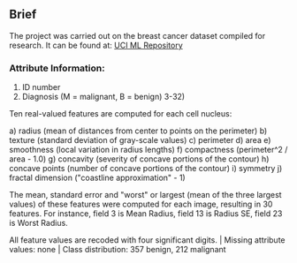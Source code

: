 ## Brief
The project was carried out on the breast cancer dataset compiled for research. It can be found at: [UCI ML Repository](https://archive.ics.uci.edu/ml/datasets/Breast+Cancer+Wisconsin+%28Diagnostic%29)

### Attribute Information:

1) ID number
2) Diagnosis (M = malignant, B = benign)
3-32)

Ten real-valued features are computed for each cell nucleus:

a) radius (mean of distances from center to points on the perimeter)
b) texture (standard deviation of gray-scale values)
c) perimeter
d) area
e) smoothness (local variation in radius lengths)
f) compactness (perimeter^2 / area - 1.0)
g) concavity (severity of concave portions of the contour)
h) concave points (number of concave portions of the contour)
i) symmetry
j) fractal dimension ("coastline approximation" - 1)

The mean, standard error and "worst" or largest (mean of the three
largest values) of these features were computed for each image,
resulting in 30 features. For instance, field 3 is Mean Radius, field
13 is Radius SE, field 23 is Worst Radius.

All feature values are recoded with four significant digits. | 
Missing attribute values: none |
Class distribution: 357 benign, 212 malignant

